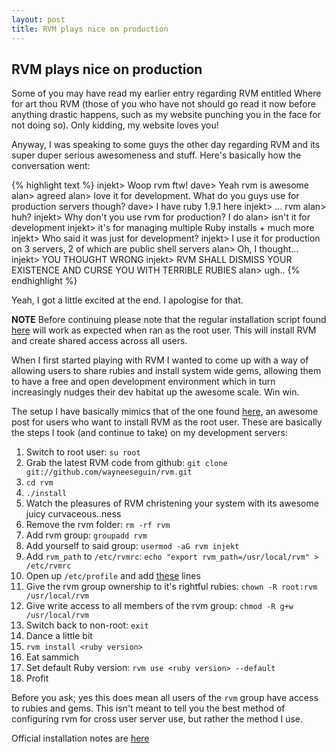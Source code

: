```yaml
---
layout: post
title: RVM plays nice on production
---
```


## RVM plays nice on production

Some of you may have read my earlier entry regarding RVM entitled Where for art thou RVM (those of you who have not should go read it now before anything drastic happens, such as my website punching you in the face for not doing so). Only kidding, my website loves you!

Anyway, I was speaking to some guys the other day regarding RVM and its super duper serious awesomeness and stuff. Here's basically how the conversation went:

{% highlight text %}
injekt> Woop rvm ftw!
dave> Yeah rvm is awesome
alan> agreed
alan> love it for development. What do you guys use for production servers though?
dave> I have ruby 1.9.1 here
injekt> ... rvm
alan> huh?
injekt> Why don't you use rvm for production? I do
alan> isn't it for development
injekt> it's for managing multiple Ruby installs + much more
injekt> Who said it was just for development?
injekt> I use it for production on 3 servers, 2 of which are public shell servers
alan> Oh, I thought...
injekt> YOU THOUGHT WRONG
injekt> RVM SHALL DISMISS YOUR EXISTENCE AND CURSE YOU WITH TERRIBLE RUBIES
alan> ugh..
{% endhighlight %}

Yeah, I got a little excited at the end. I apologise for that.

**NOTE** Before continuing please note that the regular installation script found
[here](http://rvm.beginrescueend.com/rvm/install/) will work as expected when ran as the
root user. This will install RVM and create shared access across all users.

When I first started playing with RVM I wanted to come up with a way of allowing users to share rubies and install system wide gems, allowing them to have a free and open development environment which in turn increasingly nudges their dev habitat up the awesome scale. Win win.

The setup I have basically mimics that of the one found [here](http://greg.nokes.name/2010/03/26/rooting-with-rvm/), an awesome post for users who want to install RVM as the root user. These are basically the steps I took (and continue to take) on my development servers:

1. Switch to root user: `su root`
2. Grab the latest RVM code from github: `git clone git://github.com/wayneeseguin/rvm.git`
3. `cd rvm`
4. `./install`
5. Watch the pleasures of RVM christening your system with its awesome juicy curvaceous..ness
6. Remove the rvm folder: `rm -rf rvm`
7. Add rvm group: `groupadd rvm`
8. Add yourself to said group: `usermod -aG rvm injekt`
9. Add `rvm_path` to `/etc/rvmrc`: `echo "export rvm_path=/usr/local/rvm" > /etc/rvmrc`
10. Open up `/etc/profile` and add [these](https://gist.github.com/886070) lines
11. Give the rvm group ownership to it's rightful rubies: `chown -R root:rvm /usr/local/rvm`
12. Give write access to all members of the rvm group: `chmod -R g+w /usr/local/rvm`
13. Switch back to non-root: `exit`
14. Dance a little bit
15. `rvm install <ruby version>`
16. Eat sammich
17. Set default Ruby version: `rvm use <ruby version> --default`
18. Profit

Before you ask; yes this does mean all users of the `rvm` group have access to rubies and gems. This isn't meant to tell you the best method of configuring rvm for cross user server use, but rather the method I use.

Official installation notes are [here](http://rvm.beginrescueend.com/rvm/install)
